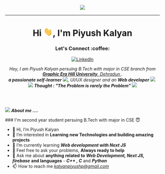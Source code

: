 <p align="center">
  <img src="https://static.vecteezy.com/system/resources/previews/016/766/342/original/happy-smiling-young-man-avatar-3d-portrait-of-a-man-cartoon-character-people-illustration-isolated-on-transparent-background-png.png" height="200"/>
</p>
<hr>
<h1 align="center">Hi <img src="https://raw.githubusercontent.com/ABSphreak/ABSphreak/master/gifs/Hi.gif" width="30px">, I'm Piyush Kalyan</h1>
<h3 align="center">Let's Connect :coffee: </h3>
<p align="center"> 
<a href="https://www.linkedin.com/in/piyush-kalyan/"><img src="https://img.icons8.com/cute-clipart/256/linkedin.png" width="30px" alt="LinkedIn"/></a>
</p>
</p>

<p align="center">
  <em>
    Hey, I am Piyush Kalyan persuing B.Tech with major in CSE branch from<a href="https://www.gehu.ac.in/"> <b>Graphic Era Hill University</b>, Dehradun </a>. <br>
    <b>a passionate self-learner</b> <img src="https://github.com/TheDudeThatCode/TheDudeThatCode/blob/master/Assets/Developer.gif" width="30px">, UI/UX designer and an <b>Web developer</b>&nbsp;<img src="https://github.com/TheDudeThatCode/TheDudeThatCode/blob/master/Assets/Designer.gif" width="36px">&nbsp
  </em> 
  <br>
  <img src="https://media.giphy.com/media/gH3LO09IOiZIqePwv9/giphy.gif" width="50" /> <b><i align="center">Thought : "The Problem is rarely the Problem”</i></b> <img src="https://media.giphy.com/media/qjqUcgIyRjsl2/giphy.gif" width="50" />
</p>
<br><br>
<p align="center">


<img src="https://media.giphy.com/media/iY8CRBdQXODJSCERIr/giphy.gif" width="30px">&nbsp;***About me ....***
</p>
###  I'm second year student persuing B.Tech with major in CSE 😇

- 👋 Hi, I’m Piyush Kalyan
- 👀 I’m interested in **Learning new Technologies and building amazing projects**
- 🌱 I’m currently learning ***Web development with Next JS***
- 🤝 Feel free to ask your problems, **Always ready to help**
- 💬 Ask me about **anything related to** ***Web Development, Next JS, firebase*** **and languages** - ***C++ , C***  and ***Python***
- 📫 How to reach me *kalyanpiyushp@gmail.com*
<br><br>



